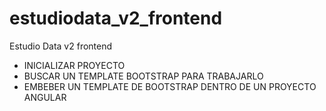 # estudiodata_v2_frontend
Estudio Data v2 frontend

- INICIALIZAR PROYECTO
- BUSCAR UN TEMPLATE BOOTSTRAP PARA TRABAJARLO
- EMBEBER UN TEMPLATE DE BOOTSTRAP DENTRO DE UN PROYECTO ANGULAR